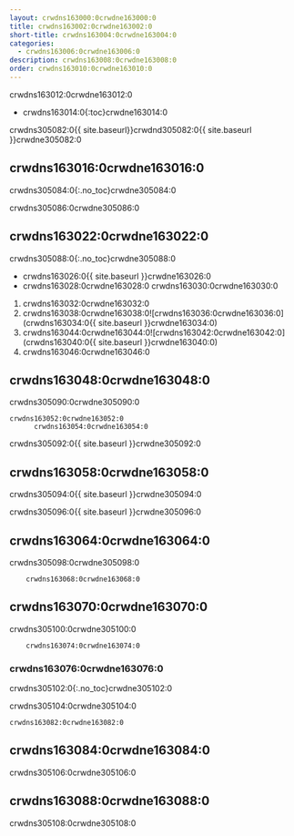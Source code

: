 ```yaml
---
layout: crwdns163000:0crwdne163000:0
title: crwdns163002:0crwdne163002:0
short-title: crwdns163004:0crwdne163004:0
categories:
  - crwdns163006:0crwdne163006:0
description: crwdns163008:0crwdne163008:0
order: crwdns163010:0crwdne163010:0
---
```


crwdns163012:0crwdne163012:0

- crwdns163014:0{:toc}crwdne163014:0

crwdns305082:0{{ site.baseurl}}crwdnd305082:0{{ site.baseurl }}crwdne305082:0

## crwdns163016:0crwdne163016:0

crwdns305084:0{:.no_toc}crwdne305084:0

crwdns305086:0crwdne305086:0

## crwdns163022:0crwdne163022:0

crwdns305088:0{:.no_toc}crwdne305088:0

- crwdns163026:0{{ site.baseurl }}crwdne163026:0
- crwdns163028:0crwdne163028:0 crwdns163030:0crwdne163030:0

1. crwdns163032:0crwdne163032:0
2. crwdns163038:0crwdne163038:0![crwdns163036:0crwdne163036:0](crwdns163034:0{{ site.baseurl }}crwdne163034:0)
3. crwdns163044:0crwdne163044:0![crwdns163042:0crwdne163042:0](crwdns163040:0{{ site.baseurl }}crwdne163040:0)
4. crwdns163046:0crwdne163046:0

## crwdns163048:0crwdne163048:0

crwdns305090:0crwdne305090:0

    crwdns163052:0crwdne163052:0
          crwdns163054:0crwdne163054:0
    
    

crwdns305092:0{{ site.baseurl }}crwdne305092:0

## crwdns163058:0crwdne163058:0

crwdns305094:0{{ site.baseurl }}crwdne305094:0

crwdns305096:0{{ site.baseurl }}crwdne305096:0

## crwdns163064:0crwdne163064:0

crwdns305098:0crwdne305098:0

        crwdns163068:0crwdne163068:0
    

## crwdns163070:0crwdne163070:0

crwdns305100:0crwdne305100:0

        crwdns163074:0crwdne163074:0
    

### crwdns163076:0crwdne163076:0

crwdns305102:0{:.no_toc}crwdne305102:0

crwdns305104:0crwdne305104:0

    crwdns163082:0crwdne163082:0
    

## crwdns163084:0crwdne163084:0

crwdns305106:0crwdne305106:0

## crwdns163088:0crwdne163088:0

crwdns305108:0crwdne305108:0